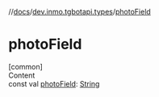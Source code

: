 //[docs](../../index.md)/[dev.inmo.tgbotapi.types](index.md)/[photoField](photo-field.md)



# photoField  
[common]  
Content  
const val [photoField](photo-field.md): [String](https://kotlinlang.org/api/latest/jvm/stdlib/kotlin/-string/index.html)  



